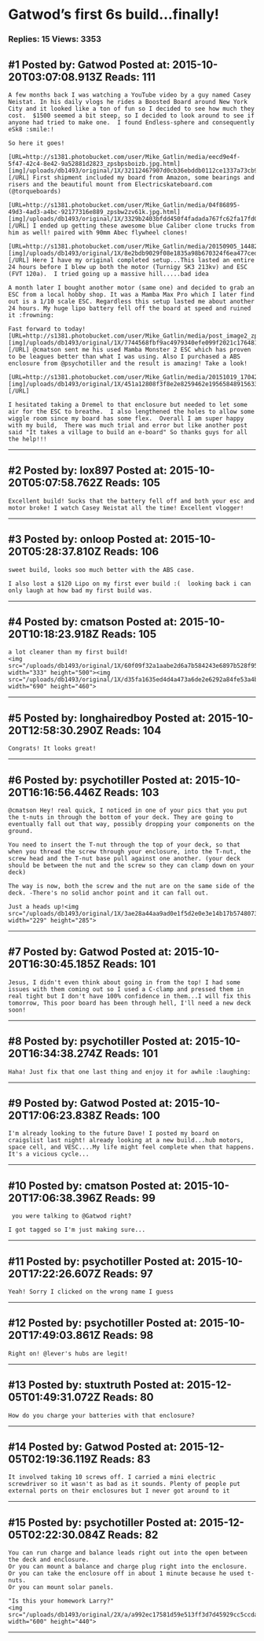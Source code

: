 # Gatwod&rsquo;s first 6s build&hellip;finally!

### Replies: 15 Views: 3353

## \#1 Posted by: Gatwod Posted at: 2015-10-20T03:07:08.913Z Reads: 111

```
A few months back I was watching a YouTube video by a guy named Casey Neistat. In his daily vlogs he rides a Boosted Board around New York City and it looked like a ton of fun so I decided to see how much they cost.  $1500 seemed a bit steep, so I decided to look around to see if anyone had tried to make one.  I found Endless-sphere and consequently eSk8 :smile:!

So here it goes!

[URL=http://s1381.photobucket.com/user/Mike_Gatlin/media/eecd9e4f-5f47-42c4-8e42-9a52881d2823_zpsbpsboizb.jpg.html][img]/uploads/db1493/original/1X/32112467907d0cb36ebddb0112ce1337a73cb978.jpg[/img][/URL] First shipment included my board from Amazon, some bearings and risers and the beautiful mount from Electricskateboard.com (@torqueboards)

[URL=http://s1381.photobucket.com/user/Mike_Gatlin/media/04f86895-49d3-4ad3-a4bc-92177316e889_zpsbw2zv61k.jpg.html][img]/uploads/db1493/original/1X/3329b2403bfdd450f4fadada767fc62fa17fd0c4.jpg[/img][/URL] I ended up getting these awesome blue Caliber clone trucks from him as well! paired with 90mm Abec flywheel clones!

[URL=http://s1381.photobucket.com/user/Mike_Gatlin/media/20150905_144827_zpsf3vad8jf.jpg.html][img]/uploads/db1493/original/1X/8e2bdb9029f08e1835a98b670324f6ea477ced5b.jpg[/img][/URL] Here I have my original completed setup...This lasted an entire 24 hours before I blew up both the motor (Turnigy SK3 213kv) and ESC (FVT 120a).  I tried going up a massive hill.....bad idea

A month later I bought another motor (same one) and decided to grab an ESC from a local hobby shop. It was a Mamba Max Pro which I later find out is a 1/10 scale ESC. Regardless this setup lasted me about another 24 hours. My huge lipo battery fell off the board at speed and ruined it :frowning:

Fast forward to today!
[URL=http://s1381.photobucket.com/user/Mike_Gatlin/media/post_image2_zps1hrnqlzk.jpg.html][img]/uploads/db1493/original/1X/7744568fbf9ac4979340efe099f2021c17648156.jpg[/img][/URL] @cmatson sent me his used Mamba Monster 2 ESC which has proven to be leagues better than what I was using. Also I purchased a ABS enclosure from @psychotiller and the result is amazing! Take a look!

[URL=http://s1381.photobucket.com/user/Mike_Gatlin/media/20151019_170427_zpsxozhygvp.jpg.html][img]/uploads/db1493/original/1X/451a12808f3f8e2e8259462e195658489156336b.jpg[/img][/URL]

I hesitated taking a Dremel to that enclosure but needed to let some air for the ESC to breathe.  I also lengthened the holes to allow some wiggle room since my board has some flex.  Overall I am super happy with my build,  There was much trial and error but like another post said "It takes a village to build an e-board" So thanks guys for all the help!!!
```

---
## \#2 Posted by: lox897 Posted at: 2015-10-20T05:07:58.762Z Reads: 105

```
Excellent build! Sucks that the battery fell off and both your esc and motor broke! I watch Casey Neistat all the time! Excellent vlogger!
```

---
## \#3 Posted by: onloop Posted at: 2015-10-20T05:28:37.810Z Reads: 106

```
sweet build, looks soo much better with the ABS case.

I also lost a $120 Lipo on my first ever build :(  looking back i can only laugh at how bad my first build was.
```

---
## \#4 Posted by: cmatson Posted at: 2015-10-20T10:18:23.918Z Reads: 105

```
a lot cleaner than my first build!
<img src="/uploads/db1493/original/1X/60f09f32a1aabe2d6a7b584243e6897b528f9536.JPG" width="333" height="500"><img src="/uploads/db1493/original/1X/d35fa1635ed4d4a473a6de2e6292a84fe53a4b2d.JPG" width="690" height="460">
```

---
## \#5 Posted by: longhairedboy Posted at: 2015-10-20T12:58:30.290Z Reads: 104

```
Congrats! It looks great!
```

---
## \#6 Posted by: psychotiller Posted at: 2015-10-20T16:16:56.446Z Reads: 103

```
@cmatson Hey! real quick, I noticed in one of your pics that you put the t-nuts in through the bottom of your deck. They are going to eventually fall out that way, possibly dropping your components on the ground. 

You need to insert the T-nut through the top of your deck, so that when you thread the screw through your enclosure, into the T-nut, the screw head and the T-nut base pull against one another. (your deck should be between the nut and the screw so they can clamp down on your deck)

The way is now, both the screw and the nut are on the same side of the deck. -There's no solid anchor point and it can fall out.

Just a heads up!<img src="/uploads/db1493/original/1X/3ae28a44aa9ad0e1f5d2e0e3e14b17b57480731e.jpg" width="229" height="285">
```

---
## \#7 Posted by: Gatwod Posted at: 2015-10-20T16:30:45.185Z Reads: 101

```
Jesus, I didn't even think about going in from the top! I had some issues with them coming out so I used a C-clamp and pressed them in real tight but I don't have 100% confidence in them...I will fix this tomorrow, This poor board has been through hell, I'll need a new deck soon!
```

---
## \#8 Posted by: psychotiller Posted at: 2015-10-20T16:34:38.274Z Reads: 101

```
Haha! Just fix that one last thing and enjoy it for awhile :laughing:
```

---
## \#9 Posted by: Gatwod Posted at: 2015-10-20T17:06:23.838Z Reads: 100

```
I'm already looking to the future Dave! I posted my board on craigslist last night! already looking at a new build...hub motors, space cell, and VESC....My life might feel complete when that happens. It's a vicious cycle...
```

---
## \#10 Posted by: cmatson Posted at: 2015-10-20T17:06:38.396Z Reads: 99

```
 you were talking to @Gatwod right?

I got tagged so I'm just making sure...
```

---
## \#11 Posted by: psychotiller Posted at: 2015-10-20T17:22:26.607Z Reads: 97

```
Yeah! Sorry I clicked on the wrong name I guess
```

---
## \#12 Posted by: psychotiller Posted at: 2015-10-20T17:49:03.861Z Reads: 98

```
Right on! @lever's hubs are legit!
```

---
## \#13 Posted by: stuxtruth Posted at: 2015-12-05T01:49:31.072Z Reads: 80

```
How do you charge your batteries with that enclosure?
```

---
## \#14 Posted by: Gatwod Posted at: 2015-12-05T02:19:36.119Z Reads: 83

```
It involved taking 10 screws off. I carried a mini electric screwdriver so it wasn't as bad as it sounds. Plenty of people put external ports on their enclosures but I never got around to it
```

---
## \#15 Posted by: psychotiller Posted at: 2015-12-05T02:22:30.084Z Reads: 82

```
You can run charge and balance leads right out into the open between the deck and enclosure.
Or you can mount a balance and charge plug right into the enclosure.
Or you can take the enclosure off in about 1 minute because he used t-nuts.
Or you can mount solar panels.

"Is this your homework Larry?"
<img src="/uploads/db1493/original/2X/a/a992ec17581d59e513ff3d7d45929cc5ccda9fd6.jpeg" width="600" height="440">
```

---
